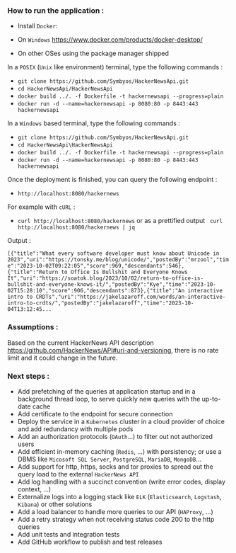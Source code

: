 ### How to run the application :

- Install `Docker`:

- On `Windows` https://www.docker.com/products/docker-desktop/ 
- On other OSes using the package manager shipped

In a `POSIX` (`Unix` like environment) terminal, type the following commands :

- `git clone https://github.com/Symbyos/HackerNewsApi.git`
- `cd HackerNewsApi/HackerNewsApi`
- `docker build ../. -f Dockerfile -t hackernewsapi --progress=plain`
- `docker run -d --name=hackernewsapi -p 8080:80 -p 8443:443 hackernewsapi`

In a `Windows` based terminal, type the following commands :

- `git clone https://github.com/Symbyos/HackerNewsApi.git`
- `cd HackerNewsApi\HackerNewsApi`
- `docker build ../. -f Dockerfile -t hackernewsapi --progress=plain`
- `docker run -d --name=hackernewsapi -p 8080:80 -p 8443:443 hackernewsapi`

Once the deployment is finished, you can query the following endpoint :

- `http://localhost:8080/hackernews`

For example with `cURL` :

- `curl http://localhost:8080/hackernews` or as a prettified output ` curl http://localhost:8080/hackernews | jq`

Output :

`[{"title":"What every software developer must know about Unicode in 2023","uri":"https://tonsky.me/blog/unicode/","postedBy":"mrzool","time":"2023-10-02T09:22:05","score":969,"descendants":546},{"title":"Return to Office Is Bullshit and Everyone Knows It","uri":"https://soatok.blog/2023/10/02/return-to-office-is-bullshit-and-everyone-knows-it/","postedBy":"Kye","time":"2023-10-02T15:28:10","score":906,"descendants":873},{"title":"An interactive intro to CRDTs","uri":"https://jakelazaroff.com/words/an-interactive-intro-to-crdts/","postedBy":"jakelazaroff","time":"2023-10-04T13:12:45...`

### Assumptions :

Based on the current HackerNews API description https://github.com/HackerNews/API#uri-and-versioning, there is no rate limit and it could change in the future.

### Next steps :

- Add prefetching of the queries at application startup and in a background thread loop, to serve quickly new queries with the up-to-date cache
- Add certificate to the endpoint for secure connection
- Deploy the service in a `Kubernetes` cluster in a cloud provider of choice and add redundancy with multiple pods
- Add an authorization protocols (`OAuth`...) to filter out not authorized users
- Add efficient in-memory caching (`Redis`, ...) with persistency; or use a DBMS like `Micosoft SQL Server`, `PostgreSQL`, `MariaDB`, `MongoDB`...
- Add support for http, https, socks and tor proxies to spread out the query load to the external `HackerNews API`
- Add log handling with a succinct convention (write error codes, display context, ...)
- Externalize logs into a logging stack like `ELK` (`Elasticsearch`, `Logstash`, `Kibana`) or other solutions
- Add a load balancer to handle more queries to our API (`HAProxy`, ...)
- Add a retry strategy when not receiving status code 200 to the http queries
- Add unit tests and integration tests
- Add GitHub workflow to publish and test releases
